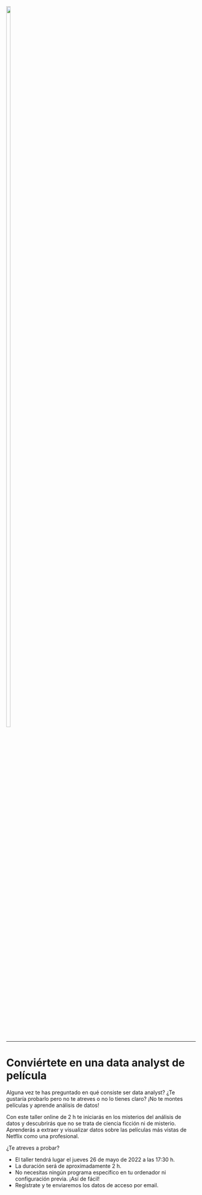 <centre>
<img src="https://adalab.es/wp-content/uploads/2021/05/logo-adalab.svg" width=15% height=70%  >
</centre>

----
 
# Conviértete en una data analyst de película

Alguna vez te has preguntado en qué consiste ser data analyst? ¿Te gustaría probarlo pero no te atreves o no lo tienes claro? ¡No te montes películas y aprende análisis de datos!

Con este taller online de 2 h  te iniciarás en los misterios del análisis de datos y descubrirás que no se trata de ciencia ficción ni de misterio. Aprenderás a extraer y visualizar datos sobre las películas más vistas de Netflix como una profesional.

¿Te atreves a probar?
* El taller tendrá lugar el jueves 26 de mayo de 2022 a las 17:30 h.
* La duración será de aproximadamente 2 h.
* No necesitas ningún programa específico en tu ordenador ni configuración previa. ¡Así de fácil!
* Regístrate y te enviaremos los datos de acceso por email.
